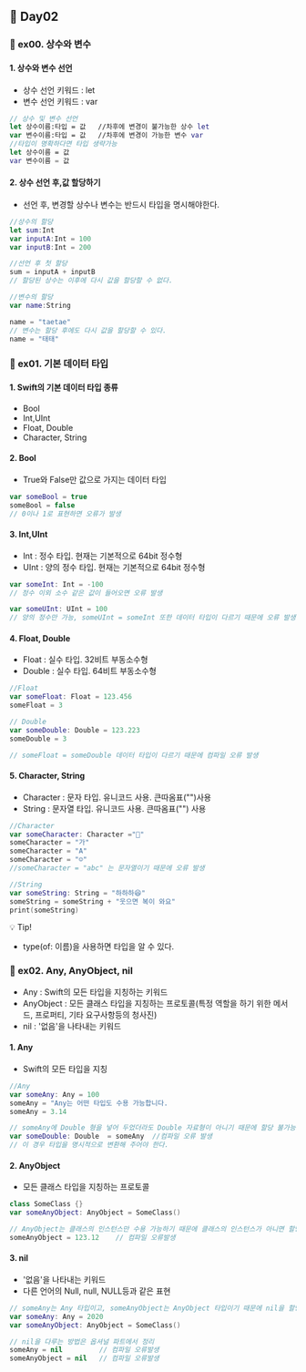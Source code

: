 ## :runner: Day02

### :page_with_curl: ex00. 상수와 변수
#### 1. 상수와 변수 선언
- 상수 선언 키워드 : let  
- 변수 선언 키워드 : var
```swift
// 상수 및 변수 선언
let 상수이름:타입 = 값   //차후에 변경이 불가능한 상수 let
var 변수이름:타입 = 값   //차후에 변경이 가능한 변수 var
//타입이 명확하다면 타입 생략가능
let 상수이름 = 값 
var 변수이름 = 값
```
#### 2. 상수 선언 후,값 할당하기
- 선언 후, 변경할 상수나 변수는 반드시 타입을 명시해야한다.
```swift
//상수의 할당
let sum:Int
var inputA:Int = 100
var inputB:Int = 200

//선언 후 첫 할당
sum = inputA + inputB
// 할당된 상수는 이후에 다시 값을 할당할 수 없다.

//변수의 할당
var name:String

name = "taetae"
// 변수는 할당 후에도 다시 값을 할당할 수 있다.
name = "태태"
```
### :page_with_curl: ex01. 기본 데이터 타입
#### 1. Swift의 기본 데이터 타입 종류
- Bool
- Int,UInt
- Float, Double
- Character, String

#### 2. Bool
- True와 False만 값으로 가지는 데이터 타입
```swift
var someBool = true
someBool = false
// 0이나 1로 표현하면 오류가 발생
```

#### 3. Int,UInt
- Int : 정수 타입. 현재는 기본적으로 64bit 정수형
- UInt : 양의 정수 타입. 현재는 기본적으로 64bit 정수형
```swift
var someInt: Int = -100
// 정수 이외 소수 같은 값이 들어오면 오류 발생

var someUInt: UInt = 100
// 양의 정수만 가능, someUInt = someInt 또한 데이터 타입이 다르기 때문에 오류 발생
```

#### 4. Float, Double 
- Float : 실수 타입. 32비트 부동소수형
- Double : 실수 타입. 64비트 부동소수형
```swift
//Float 
var someFloat: Float = 123.456
someFloat = 3

// Double
var someDouble: Double = 123.223
someDouble = 3 

// someFloat = someDouble 데이터 타입이 다르기 때문에 컴파일 오류 발생
```

#### 5. Character, String
- Character : 문자 타입. 유니코드 사용. 큰따옴표("")사용
- String : 문자열 타입. 유니코드 사용. 큰따옴표("") 사용

```swift
//Character
var someCharacter: Character ="🐶"
someCharacter = "가"
someCharacter = "A"
someCharacter = "☺️"
//someCharacter = "abc" 는 문자열이기 때문에 오류 발생

//String
var someString: String = "하하하😆"
someString = someString + "웃으면 복이 와요"
print(someString)
```
:bulb: Tip!
- type(of: 이름)을 사용하면 타입을 알 수 있다.

### :page_with_curl: ex02. Any, AnyObject, nil
- Any : Swift의 모든 타입을 지칭하는 키워드
- AnyObject : 모든 클래스 타입을 지칭하는 프로토콜(특정 역할을 하기 위한 메서드, 프로퍼티, 기타 요구사항등의 청사진)
- nil : '없음'을 나타내는 키워드

#### 1. Any
- Swift의 모든 타입을 지칭
```swift
//Any 
var someAny: Any = 100
someAny = "Any는 어떤 타입도 수용 가능합니다.
someAny = 3.14

// someAny에 Double 형을 넣어 두었더라도 Double 자료형이 아니기 때문에 할당 불가능.
var someDouble: Double  = someAny  //컴파일 오류 발생
// 이 경우 타입을 명시적으로 변환해 주어야 한다.
```

#### 2. AnyObject
- 모든 클래스 타입을 지칭하는 프로토콜
```swift
class SomeClass {}
var someAnyObject: AnyObject = SomeClass()

// AnyObject는 클래스의 인스턴스만 수용 가능하기 때문에 클래스의 인스턴스가 아니면 할당할 수 없다.
someAnyObject = 123.12    // 컴파일 오류발생
```

#### 3. nil
- '없음'을 나타내는 키워드
- 다른 언어의 Null, null, NULL등과 같은 표현
```swift
// someAny는 Any 타입이고, someAnyObject는 AnyObject 타입이기 때문에 nil을 할당할 수 없다.
var someAny: Any = 2020
var someAnyObject: AnyObject = SomeClass()

// nil을 다루는 방법은 옵셔널 파트에서 정리
someAny = nil         // 컴파일 오류발생
someAnyObject = nil   // 컴파일 오류발생
```
